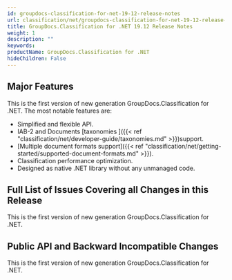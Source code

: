 ```yaml
---
id: groupdocs-classification-for-net-19-12-release-notes
url: classification/net/groupdocs-classification-for-net-19-12-release-notes
title: GroupDocs.Classification for .NET 19.12 Release Notes
weight: 1
description: ""
keywords: 
productName: GroupDocs.Classification for .NET
hideChildren: False
---
```

## Major Features

This is the first version of new generation GroupDocs.Classification for .NET. The most notable features are:

*   Simplified and flexible API.
*   IAB-2 and Documents [taxonomies ]({{< ref "classification/net/developer-guide/taxonomies.md" >}})support.
*   [Multiple document formats support]({{< ref "classification/net/getting-started/supported-document-formats.md" >}}).
*   Classification performance optimization.
*   Designed as native .NET library without any unmanaged code.

## Full List of Issues Covering all Changes in this Release

This is the first version of new generation GroupDocs.Classification for .NET. 

## Public API and Backward Incompatible Changes

This is the first version of new generation GroupDocs.Classification for .NET.

